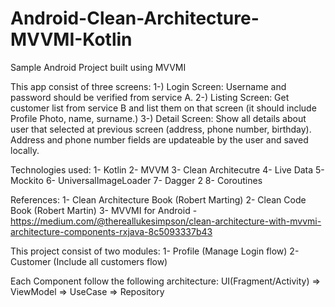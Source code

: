 # Android-Clean-Architecture-MVVMI-Kotlin
Sample Android Project built using MVVMI

This app consist of three screens:
1-) Login Screen:
Username and password should be verified from service A.
2-) Listing Screen:
Get customer list from service B and list them on that screen (it should include
Profile Photo, name, surname.)
3-) Detail Screen:
Show all details about user that selected at previous screen (address, phone
number, birthday). Address and phone number fields are updateable by
the user and saved locally.

Technologies used:
1- Kotlin
2- MVVM
3- Clean Architecutre 
4- Live Data
5- Mockito
6- UniversalImageLoader
7- Dagger 2
8- Coroutines

References:
1- Clean Architecture Book (Robert Marting)
2- Clean Code Book (Robert Martin)
3- MVVMI for Android - https://medium.com/@thereallukesimpson/clean-architecture-with-mvvmi-architecture-components-rxjava-8c5093337b43

This project consist of two modules:
1- Profile (Manage Login flow)
2- Customer (Include all customers flow)

Each Component follow the following architecture:
UI(Fragment/Activity) => ViewModel => UseCase => Repository

